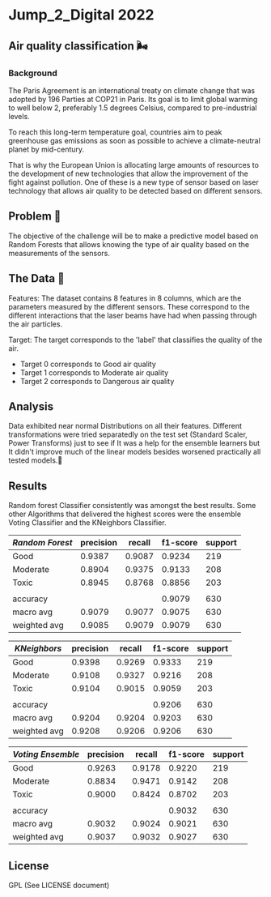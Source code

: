 # Jump_2_Digital 2022 

## Air quality classification 🌬

### Background 
The Paris Agreement is an international treaty on climate change that was adopted by 196 Parties at COP21 in Paris. Its goal is to limit global warming to well below 2, preferably 1.5 degrees Celsius, compared to pre-industrial levels.

To reach this long-term temperature goal, countries aim to peak greenhouse gas emissions as soon as possible to achieve a climate-neutral planet by mid-century.

That is why the European Union is allocating large amounts of resources to the development of new technologies that allow the improvement of the fight against pollution. One of these is a new type of sensor based on laser technology that allows air quality to be detected based on different sensors.


## Problem 🥅

The objective of the challenge will be to make a predictive model based on Random Forests that allows knowing the type of air quality based on the measurements of the sensors.

## The Data 💾

Features: The dataset contains 8 features in 8 columns, which are the parameters measured by the different sensors. These correspond to the different interactions that the laser beams have had when passing through the air particles.

Target: The target corresponds to the 'label' that classifies the quality of the air.

- Target 0 corresponds to Good air quality 
- Target 1 corresponds to Moderate air quality
- Target 2 corresponds to Dangerous air quality

## Analysis
Data exhibited near normal Distributions on all their features. Different transformations were tried separatedly on the test set (Standard Scaler, Power Transforms) just to see if It was a help for the ensemble learners but It didn't improve much of the linear models besides worsened practically all tested models.🤔 

## Results 
Random forest Classifier consistently was amongst the best results. Some other Algorithms that delivered the highest scores were the ensemble Voting Classifier and the KNeighbors Classifier. 

| **_Random Forest_** | precision | recall | f1-score | support |
|---------------------|-----------|--------|----------|---------|
| Good                | 0.9387    | 0.9087 | 0.9234   | 219     |
| Moderate            | 0.8904    | 0.9375 | 0.9133   | 208     |
| Toxic               | 0.8945    | 0.8768 | 0.8856   | 203     |
|                     |           |        |          |         |
| accuracy            |           |        | 0.9079   | 630     |
| macro avg           | 0.9079    | 0.9077 | 0.9075   | 630     |
| weighted avg        | 0.9085    | 0.9079 | 0.9079   | 630     |


| **_KNeighbors_** | precision | recall | f1-score | support |
|------------------|-----------|--------|----------|---------|
| Good             | 0.9398    | 0.9269 | 0.9333   | 219     |
| Moderate         | 0.9108    | 0.9327 | 0.9216   | 208     |
| Toxic            | 0.9104    | 0.9015 | 0.9059   | 203     |
|                  |           |        |          |         |
| accuracy         |           |        | 0.9206   | 630     |
| macro avg        | 0.9204    | 0.9204 | 0.9203   | 630     |
| weighted avg     | 0.9208    | 0.9206 | 0.9206   | 630     |


| **_Voting Ensemble_** | precision | recall | f1-score | support |
|-----------------------|-----------|--------|----------|---------|
| Good                  | 0.9263    | 0.9178 | 0.9220   | 219     |
| Moderate              | 0.8834    | 0.9471 | 0.9142   | 208     |
| Toxic                 | 0.9000    | 0.8424 | 0.8702   | 203     |
|                       |           |        |          |         |
| accuracy              |           |        | 0.9032   | 630     |
| macro avg             | 0.9032    | 0.9024 | 0.9021   | 630     |
| weighted avg          | 0.9037    | 0.9032 | 0.9027   | 630     |


## License
GPL (See LICENSE document)
